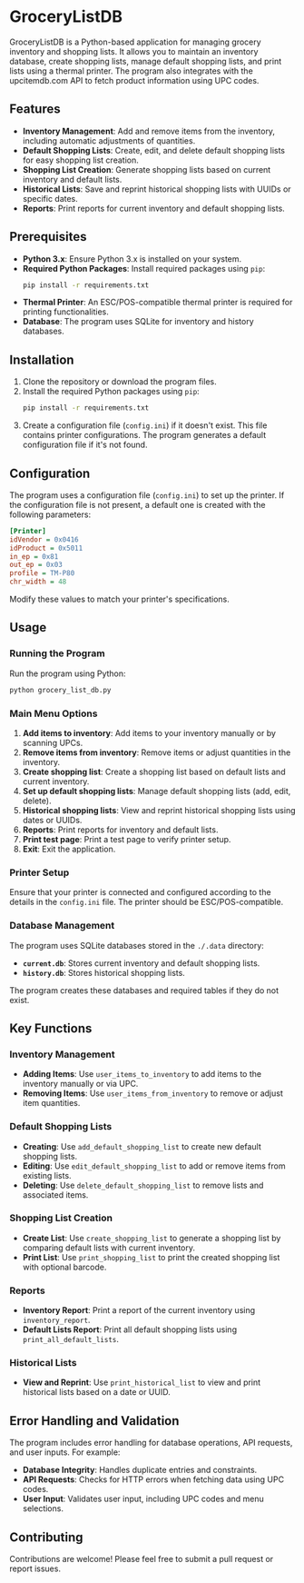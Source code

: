 # GroceryListDB

GroceryListDB is a Python-based application for managing grocery inventory and shopping lists. It allows you to maintain an inventory database, create shopping lists, manage default shopping lists, and print lists using a thermal printer. The program also integrates with the upcitemdb.com API to fetch product information using UPC codes.

## Features

- **Inventory Management**: Add and remove items from the inventory, including automatic adjustments of quantities.
- **Default Shopping Lists**: Create, edit, and delete default shopping lists for easy shopping list creation.
- **Shopping List Creation**: Generate shopping lists based on current inventory and default lists.
- **Historical Lists**: Save and reprint historical shopping lists with UUIDs or specific dates.
- **Reports**: Print reports for current inventory and default shopping lists.

## Prerequisites

- **Python 3.x**: Ensure Python 3.x is installed on your system.
- **Required Python Packages**: Install required packages using `pip`:
  ```bash
  pip install -r requirements.txt
  ```
- **Thermal Printer**: An ESC/POS-compatible thermal printer is required for printing functionalities.
- **Database**: The program uses SQLite for inventory and history databases.

## Installation

1. Clone the repository or download the program files.
2. Install the required Python packages using `pip`:
   ```bash
   pip install -r requirements.txt
   ```
3. Create a configuration file (`config.ini`) if it doesn't exist. This file contains printer configurations. The program generates a default configuration file if it's not found.

## Configuration

The program uses a configuration file (`config.ini`) to set up the printer. If the configuration file is not present, a default one is created with the following parameters:

```ini
[Printer]
idVendor = 0x0416
idProduct = 0x5011
in_ep = 0x81
out_ep = 0x03
profile = TM-P80
chr_width = 48
```

Modify these values to match your printer's specifications.

## Usage

### Running the Program

Run the program using Python:

```bash
python grocery_list_db.py
```

### Main Menu Options

1. **Add items to inventory**: Add items to your inventory manually or by scanning UPCs.
2. **Remove items from inventory**: Remove items or adjust quantities in the inventory.
3. **Create shopping list**: Create a shopping list based on default lists and current inventory.
4. **Set up default shopping lists**: Manage default shopping lists (add, edit, delete).
5. **Historical shopping lists**: View and reprint historical shopping lists using dates or UUIDs.
6. **Reports**: Print reports for inventory and default lists.
7. **Print test page**: Print a test page to verify printer setup.
8. **Exit**: Exit the application.

### Printer Setup

Ensure that your printer is connected and configured according to the details in the `config.ini` file. The printer should be ESC/POS-compatible.

### Database Management

The program uses SQLite databases stored in the `./.data` directory:

- **`current.db`**: Stores current inventory and default shopping lists.
- **`history.db`**: Stores historical shopping lists.

The program creates these databases and required tables if they do not exist.

## Key Functions

### Inventory Management

- **Adding Items**: Use `user_items_to_inventory` to add items to the inventory manually or via UPC.
- **Removing Items**: Use `user_items_from_inventory` to remove or adjust item quantities.

### Default Shopping Lists

- **Creating**: Use `add_default_shopping_list` to create new default shopping lists.
- **Editing**: Use `edit_default_shopping_list` to add or remove items from existing lists.
- **Deleting**: Use `delete_default_shopping_list` to remove lists and associated items.

### Shopping List Creation

- **Create List**: Use `create_shopping_list` to generate a shopping list by comparing default lists with current inventory.
- **Print List**: Use `print_shopping_list` to print the created shopping list with optional barcode.

### Reports

- **Inventory Report**: Print a report of the current inventory using `inventory_report`.
- **Default Lists Report**: Print all default shopping lists using `print_all_default_lists`.

### Historical Lists

- **View and Reprint**: Use `print_historical_list` to view and print historical lists based on a date or UUID.

## Error Handling and Validation

The program includes error handling for database operations, API requests, and user inputs. For example:
- **Database Integrity**: Handles duplicate entries and constraints.
- **API Requests**: Checks for HTTP errors when fetching data using UPC codes.
- **User Input**: Validates user input, including UPC codes and menu selections.

## Contributing

Contributions are welcome! Please feel free to submit a pull request or report issues.

